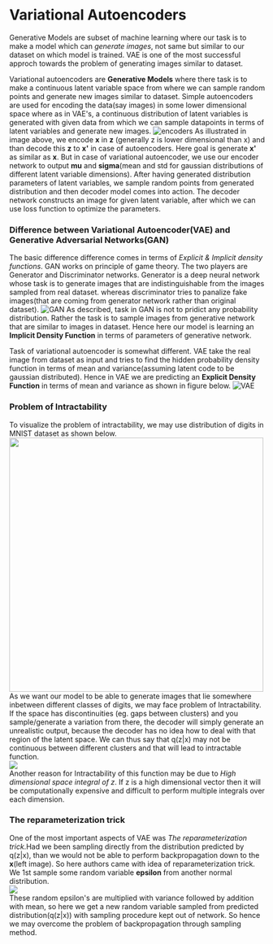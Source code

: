 # Variational Autoencoders
Generative Models are subset of machine learning where our task is to make a model which can *generate images*, not same but similar to our dataset on which model is trained. VAE is one of the most successful approch towards the problem of generating images similar to dataset.

Variational autoencoders are **Generative Models** where there task is to make a continuous latent variable space from where we can sample random points and generate new images similar to dataset. 
Simple autoencoders are used for encoding the data(say images) in some lower dimensional space where as in VAE's, a continuous distribution of latent variables is generated with given data from which we can sample datapoints in terms of latent variables and generate new images.
![encoders](https://www.renom.jp/notebooks/tutorial/generative-model/VAE/fig4.png)
As illustrated in image above, we encode **x** in **z** (generally z is lower dimensional than x) and than decode this **z** to **x'** in case of autoencoders. Here goal is generate **x'** as similar as **x**. But in case of variational autoencoder, we use our encoder network to output **mu** and **sigma**(mean and std for gaussian distributions of different latent variable dimensions). After having generated distribution parameters of latent variables, we sample random points from generated distribution and then decoder model comes into action. The decoder network constructs an image for given latent variable, after which we can use loss function to optimize the parameters.</br>

### Difference between Variational Autoencoder(VAE) and Generative Adversarial Networks(GAN)

The basic difference difference comes in terms of *Explicit & Implicit density functions*. GAN works on principle of game theory. The two players are Generator and Discriminator networks. Generator is a deep neural network whose task is to generate images that are indistinguishable from the images sampled from real dataset. whereas discriminator tries to panalize fake images(that are coming from generator network rather than original dataset).
![GAN](https://skymind.ai/images/wiki/GANs.png)
As described, task in GAN is not to pridict any probability distribution. Rather the task is to sample images from generative network that are similar to images in dataset. Hence here our model is learning an **Implicit Density Function** in terms of parameters of generative network.</p>
Task of variational autoencoder is somewhat different. VAE take the real image from dataset as input and tries to find the hidden probability density function in terms of mean and variance(assuming latent code to be gaussian distributed). Hence in VAE we are predicting an **Explicit Density Function** in terms of mean and variance as shown in figure below.
![VAE](https://i.imgur.com/ZN6MyTx.png)

### Problem of Intractability

To visualize the problem of intractability, we may use distribution of digits in MNIST dataset as shown below.
<img src="https://cdn-images-1.medium.com/max/975/1*-i8cp3ry4XS-05OWPAJLPg.png" width="500"></br>
As we want our model to be able to generate images that lie somewhere inbetween different classes of digits, we may face problem of Intractability. If the space has discontinuities (eg. gaps between clusters) and you sample/generate a variation from there, the decoder will simply generate an unrealistic output, because the decoder has no idea how to deal with that region of the latent space.  We can thus say that q(z|x) may not be continuous between different clusters and that will lead to intractable function.</br>
<img src="https://image.slidesharecdn.com/160625tokyowebmining2-160624151348/95/vaetype-deep-generative-models-9-638.jpg?cb=1466781926"> </br>
Another reason for Intractability of this function may be due to *High dimensional space integral of z*. If z is a high dimensional vector then it will be computationally expensive and difficult to perform multiple integrals over each dimension.

### The reparameterization trick

One of the most important aspects of VAE was *The reparameterization trick*.Had we been sampling directly from the distribution predicted by q(z|x), than we would not be able to perform backpropagation down to the **x**(left image). So here authors came with idea of reparameterization trick. We 1st sample some random variable **epsilon** from another normal distribution.</br>
<img src="http://bjlkeng.github.io/images/autoencoder_reparam_trick.png"></br>
 These random epsilon's are multiplied with variance followed by addition with mean, so here we get a new random variable sampled from predicted distribution(q(z|x)) with sampling procedure kept out of network. So hence we may overcome the problem of backpropagation through sampling method.

